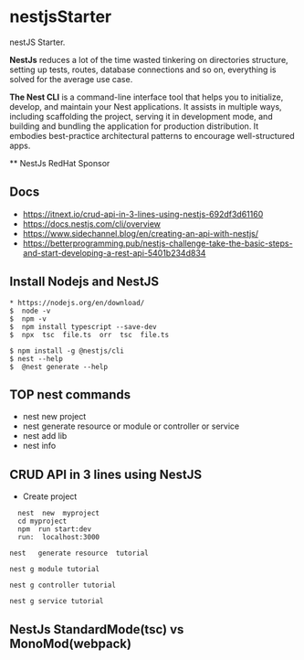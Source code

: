 # nestjsStarter
nestJS Starter.

**NestJs** reduces a lot of the time wasted tinkering on directories structure, setting up tests, routes, database connections and so on, everything is solved for the average use case.

**The Nest CLI** is a command-line interface tool that helps you to initialize, develop, and maintain your Nest applications. It assists in multiple ways, including scaffolding the project, serving it in development mode, and building and bundling the application for production distribution. It embodies best-practice architectural patterns to encourage well-structured apps.

** NestJs  RedHat Sponsor



## Docs
- https://itnext.io/crud-api-in-3-lines-using-nestjs-692df3d61160
- https://docs.nestjs.com/cli/overview
- https://www.sidechannel.blog/en/creating-an-api-with-nestjs/
- https://betterprogramming.pub/nestjs-challenge-take-the-basic-steps-and-start-developing-a-rest-api-5401b234d834

##  Install Nodejs and NestJS
```
* https://nodejs.org/en/download/
$  node -v
$  npm -v
$  npm install typescript --save-dev
$  npx  tsc  file.ts  orr  tsc  file.ts

$ npm install -g @nestjs/cli
$ nest --help
$  @nest generate --help
```
## TOP  nest commands
   * nest   new  project
   * nest   generate resource or module or controller or service
   * nest  add  lib
   * nest  info 
## CRUD API in 3 lines using NestJS
* Create project
```
  nest  new  myproject
  cd myproject
  npm  run start:dev
  run:  localhost:3000
```

```
nest   generate resource  tutorial

nest g module tutorial

nest g controller tutorial

nest g service tutorial

```
## NestJs StandardMode(tsc)  vs MonoMod(webpack)

